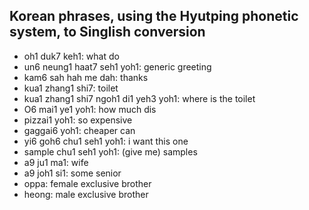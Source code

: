## Korean phrases, using the Hyutping phonetic system, to Singlish conversion

* oh1 duk7 keh1: what do 
* un6 neung1 haat7 seh1 yoh1: generic greeting
* kam6 sah hah me dah:  thanks 
* kua1 zhang1 shi7:  toilet
* kua1 zhang1 shi7 ngoh1 di1 yeh3 yoh1: where is the toilet 
* O6 mai1 ye1 yoh1: how much dis
* pizzai1 yoh1: so expensive 
* gaggai6 yoh1: cheaper can
* yi6 goh6 chu1 seh1 yoh1: i want this one
* sample chu1 seh1 yoh1: (give me) samples 
* a9 ju1 ma1: wife 
* a9 joh1 si1: some senior 
* oppa: female exclusive brother 
* heong: male exclusive brother